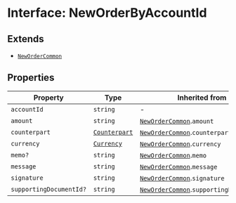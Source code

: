 # Interface: NewOrderByAccountId

## Extends

- [`NewOrderCommon`](/docs/packages/sdk/interfaces/NewOrderCommon.md)

## Properties

| Property | Type | Inherited from | Defined in |
| ------ | ------ | ------ | ------ |
| `accountId` | `string` | - | [types.ts:445](https://github.com/monerium/js-monorepo/blob/main/packages/sdk/src/types.ts#L445) |
| `amount` | `string` | [`NewOrderCommon`](/docs/packages/sdk/interfaces/NewOrderCommon.md).`amount` | [types.ts:431](https://github.com/monerium/js-monorepo/blob/main/packages/sdk/src/types.ts#L431) |
| `counterpart` | [`Counterpart`](/docs/packages/sdk/interfaces/Counterpart.md) | [`NewOrderCommon`](/docs/packages/sdk/interfaces/NewOrderCommon.md).`counterpart` | [types.ts:434](https://github.com/monerium/js-monorepo/blob/main/packages/sdk/src/types.ts#L434) |
| `currency` | [`Currency`](/docs/packages/sdk/enumerations/Currency.md) | [`NewOrderCommon`](/docs/packages/sdk/interfaces/NewOrderCommon.md).`currency` | [types.ts:433](https://github.com/monerium/js-monorepo/blob/main/packages/sdk/src/types.ts#L433) |
| `memo?` | `string` | [`NewOrderCommon`](/docs/packages/sdk/interfaces/NewOrderCommon.md).`memo` | [types.ts:436](https://github.com/monerium/js-monorepo/blob/main/packages/sdk/src/types.ts#L436) |
| `message` | `string` | [`NewOrderCommon`](/docs/packages/sdk/interfaces/NewOrderCommon.md).`message` | [types.ts:435](https://github.com/monerium/js-monorepo/blob/main/packages/sdk/src/types.ts#L435) |
| `signature` | `string` | [`NewOrderCommon`](/docs/packages/sdk/interfaces/NewOrderCommon.md).`signature` | [types.ts:432](https://github.com/monerium/js-monorepo/blob/main/packages/sdk/src/types.ts#L432) |
| `supportingDocumentId?` | `string` | [`NewOrderCommon`](/docs/packages/sdk/interfaces/NewOrderCommon.md).`supportingDocumentId` | [types.ts:437](https://github.com/monerium/js-monorepo/blob/main/packages/sdk/src/types.ts#L437) |

